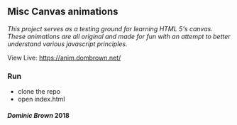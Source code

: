## Misc Canvas animations

_This project serves as a testing ground for learning HTML 5's canvas.  These animations are all original and made for fun with an attempt to better understand various javascript principles._

View Live: https://anim.dombrown.net/

### Run

* clone the repo
* open index.html

#### _**Dominic Brown**_ 2018

